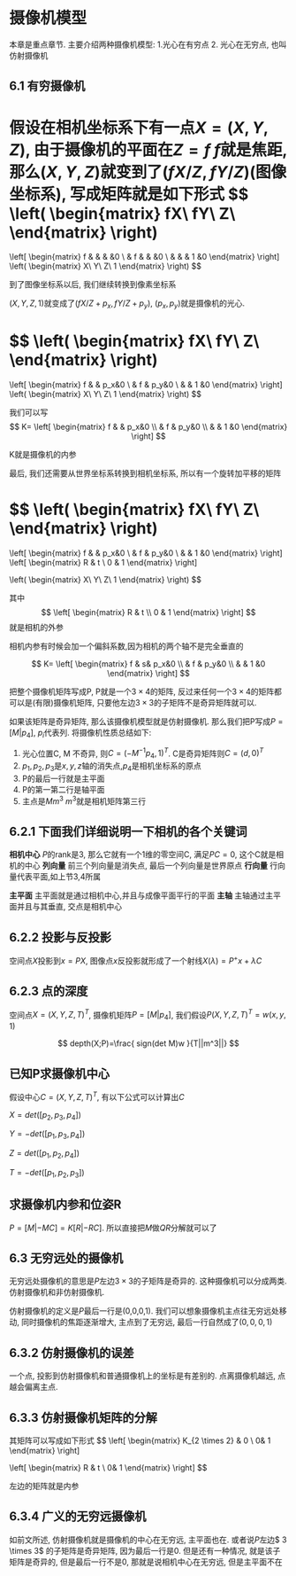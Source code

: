 # 摄像机模型
本章是重点章节. 主要介绍两种摄像机模型: 1.光心在有穷点 2. 光心在无穷点, 也叫仿射摄像机

## 6.1 有穷摄像机

假设在相机坐标系下有一点$X=(X,Y,Z)$, 由于摄像机的平面在$Z=f$ $f$就是焦距, 那么$(X,Y,Z)$就变到了$(fX/Z,fY/Z)$(图像坐标系), 写成矩阵就是如下形式
$$
\left(
\begin{matrix}
fX\\
fY\\
Z\\
\end{matrix}
\right)
=
\left[
\begin{matrix}
f & & & &0 \\
& f & & &0 \\
& & & 1 &0
\end{matrix}
\right]
\left(
\begin{matrix}
X\\
Y\\
Z\\
1
\end{matrix}
\right)
$$

到了图像坐标系以后, 我们继续转换到像素坐标系

$(X,Y,Z,1)$就变成了$(fX/Z+p_x,fY/Z+p_y)$, $(p_x,p_y)$就是摄像机的光心.

$$
\left(
\begin{matrix}
fX\\
fY\\
Z\\
\end{matrix}
\right)
=
\left[
\begin{matrix}
f & &  p_x&0 \\
& f &  p_y&0 \\
& & 1 &0
\end{matrix}
\right]
\left(
\begin{matrix}
X\\
Y\\
Z\\
1
\end{matrix}
\right)
$$

我们可以写
$$
K=
\left[
\begin{matrix}
f & &  p_x&0 \\
& f &  p_y&0 \\
& & 1 &0
\end{matrix}
\right]
$$

K就是摄像机的内参

最后, 我们还需要从世界坐标系转换到相机坐标系, 所以有一个旋转加平移的矩阵

$$
\left(
\begin{matrix}
fX\\
fY\\
Z\\
\end{matrix}
\right)
=
\left[
\begin{matrix}
f & &  p_x&0 \\
& f &  p_y&0 \\
& & 1 &0
\end{matrix}
\right]
\left[
\begin{matrix}
R & t \\
0 & 1
\end{matrix}
\right]


\left(
\begin{matrix}
X\\
Y\\
Z\\
1
\end{matrix}
\right)
$$

其中
$$
\left[
\begin{matrix}
R & t \\
0 & 1
\end{matrix}
\right]
$$
就是相机的外参

相机内参有时候会加一个偏斜系数,因为相机的两个轴不是完全垂直的

$$
K=
\left[
\begin{matrix}
f & s&  p_x&0 \\
& f &  p_y&0 \\
& & 1 &0
\end{matrix}
\right]
$$

把整个摄像机矩阵写成P, P就是一个$3 \times 4$的矩阵, 反过来任何一个$3 \times 4$的矩阵都可以是(有限)摄像机矩阵, 只要他左边$3 \times 3$的子矩阵不是奇异矩阵就可以.

如果该矩阵是奇异矩阵, 那么该摄像机模型就是仿射摄像机.
那么我们把P写成$P=[M|p_4]$, $p_i$代表列. 将摄像机性质总结如下:

1. 光心位置C, M 不奇异, 则$C=(-M^{-1}p_4,1)^T$. C是奇异矩阵则$C=(d,0)^T$
2. $p_1,p_2,p_3$是$x,y,z$轴的消失点,$p_4$是相机坐标系的原点
3. P的最后一行就是主平面
4. P的第一第二行是轴平面
5. 主点是$Mm^3$ $m^3$就是相机矩阵第三行

## 6.2.1 下面我们详细说明一下相机的各个关键词

**相机中心** $P$的rank是3, 那么它就有一个1维的零空间C, 满足$PC=0$, 这个C就是相机的中心
**列向量** 前三个列向量是消失点, 最后一个列向量是世界原点
**行向量** 行向量代表平面,如上节3,4所属

**主平面** 主平面就是通过相机中心,并且与成像平面平行的平面
**主轴** 主轴通过主平面并且与其垂直, 交点是相机中心

## 6.2.2 投影与反投影

空间点$X$投影到$x=PX$, 图像点$x$反投影就形成了一个射线$X(\lambda)=P^{+}x + \lambda C$

## 6.2.3 点的深度

空间点$X=(X,Y,Z,T)^T$, 摄像机矩阵$P=[M|p_4]$, 我们假设$P(X,Y,Z,T)^T=w(x,y,1)$

$$
depth(X;P)=\frac{ sign(det M)w }{T||m^3||}
$$

## 已知P求摄像机中心
假设中心$C=(X,Y,Z,T)^T$, 有以下公式可以计算出$C$

$X=det([p_2,p_3,p_4])$

$Y=-det([p_1,p_3,p_4])$

$Z=det([p_1,p_2,p_4])$

$T=-det([p_1,p_2,p_3])$

## 求摄像机内参和位姿R
$P=[M|-MC]=K[R|-RC]$. 所以直接把$M$做$QR$分解就可以了

## 6.3 无穷远处的摄像机

无穷远处摄像机的意思是$P$左边$3 \times 3$的子矩阵是奇异的. 这种摄像机可以分成两类. 仿射摄像机和非仿射摄像机.

仿射摄像机的定义是$P$最后一行是(0,0,0,1).
我们可以想象摄像机主点往无穷远处移动, 同时摄像机的焦距逐渐增大, 主点到了无穷远, 最后一行自然成了$(0,0,0,1)$

## 6.3.2 仿射摄像机的误差

一个点, 投影到仿射摄像机和普通摄像机上的坐标是有差别的. 点离摄像机越远, 点越会偏离主点.

## 6.3.3 仿射摄像机矩阵的分解
其矩阵可以写成如下形式
$$
\left[
\begin{matrix}
K_{2 \times 2} & 0 \\
0& 1
\end{matrix}
\right]

\left[
\begin{matrix}
R & t \\
0& 1
\end{matrix}
\right]
$$

左边的矩阵就是内参

## 6.3.4 广义的无穷远摄像机

如前文所述, 仿射摄像机就是摄像机的中心在无穷远, 主平面也在. 或者说$P$左边$ 3 \times 3$ 的子矩阵是奇异矩阵, 因为最后一行是0. 但是还有一种情况, 就是该子矩阵是奇异的, 但是最后一行不是0, 那就是说相机中心在无穷远, 但是主平面不在

